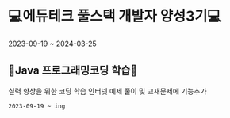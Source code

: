 # 💻에듀테크 풀스택 개발자 양성3기💻
2023-09-19 ~ 2024-03-25


## 🔨Java 프로그래밍코딩 학습🔨

실력 향상을 위한 코딩 학습
인터넷 예제 풀이 및 교재문제에 기능추가

```bash
2023-09-19 ~ ing
```
##
